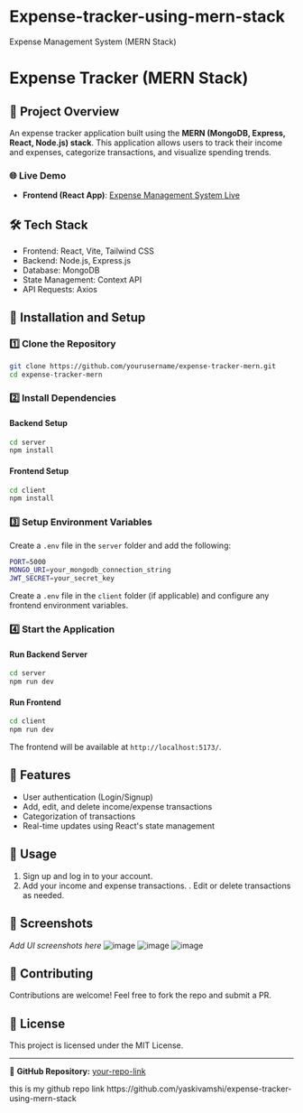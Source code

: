 # Expense-tracker-using-mern-stack
Expense Management System (MERN Stack)
# Expense Tracker (MERN Stack)

## 📌 Project Overview

An expense tracker application built using the **MERN (MongoDB, Express, React, Node.js) stack**. This application allows users to track their income and expenses, categorize transactions, and visualize spending trends.


### 🌐 Live Demo
- **Frontend (React App)**: [Expense Management System Live](https://expense-management-system-using-mern-1.onrender.com)

## 🛠️ Tech Stack

- Frontend: React, Vite, Tailwind CSS
- Backend: Node.js, Express.js
- Database: MongoDB
- State Management: Context API
- API Requests: Axios

## 🚀 Installation and Setup

### 1️⃣ Clone the Repository

```sh
git clone https://github.com/yourusername/expense-tracker-mern.git
cd expense-tracker-mern
```

### 2️⃣ Install Dependencies

#### Backend Setup

```sh
cd server
npm install
```

#### Frontend Setup

```sh
cd client
npm install
```

### 3️⃣ Setup Environment Variables

Create a `.env` file in the `server` folder and add the following:

```sh
PORT=5000
MONGO_URI=your_mongodb_connection_string
JWT_SECRET=your_secret_key
```

Create a `.env` file in the `client` folder (if applicable) and configure any frontend environment variables.

### 4️⃣ Start the Application

#### Run Backend Server

```sh
cd server
npm run dev
```

#### Run Frontend

```sh
cd client
npm run dev
```

The frontend will be available at `http://localhost:5173/`.

## 🎯 Features

- User authentication (Login/Signup)
- Add, edit, and delete income/expense transactions
- Categorization of transactions
- Real-time updates using React's state management

## 📌 Usage

1. Sign up and log in to your account.
2. Add your income and expense transactions.
. Edit or delete transactions as needed.


## 📸 Screenshots
_Add UI screenshots here_
![image](https://github.com/user-attachments/assets/df0e30d2-de05-494d-b5c0-42b02ad56343)
![image](https://github.com/user-attachments/assets/aa1fbc22-de2f-4696-9837-560dede9b54b)
![image](https://github.com/user-attachments/assets/b848d2fd-d56d-466c-b19b-9ade9faa4d9b)


## 🤝 Contributing

Contributions are welcome! Feel free to fork the repo and submit a PR.

## 📜 License

This project is licensed under the MIT License.

---

🔗 **GitHub Repository:** [your-repo-link](https://github.com/yourusername/expense-tracker-mern)

this is my github repo link https\://github.com/yaskivamshi/expense-tracker-using-mern-stack

